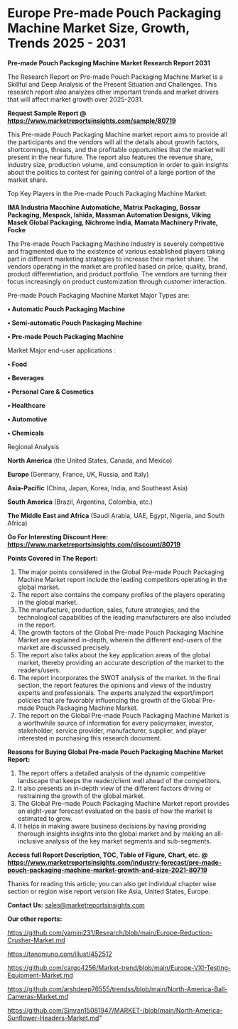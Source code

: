 # Europe Pre-made Pouch Packaging Machine Market Size, Growth, Trends 2025 - 2031

<strong>Pre-made Pouch Packaging Machine Market Research Report 2031</strong>

The Research Report on Pre-made Pouch Packaging Machine Market is a Skillful and Deep Analysis of the Present Situation and Challenges. This research report also analyzes other important trends and market drivers that will affect market growth over 2025-2031.

<strong>Request Sample Report @ <a href=https://www.marketreportsinsights.com/sample/80719>https://www.marketreportsinsights.com/sample/80719</a></strong>

This Pre-made Pouch Packaging Machine market report aims to provide all the participants and the vendors will all the details about growth factors, shortcomings, threats, and the profitable opportunities that the market will present in the near future. The report also features the revenue share, industry size, production volume, and consumption in order to gain insights about the politics to contest for gaining control of a large portion of the market share.

Top Key Players in the Pre-made Pouch Packaging Machine Market:

<strong>IMA Industria Macchine Automatiche, Matrix Packaging, Bossar Packaging, Mespack, Ishida, Massman Automation Designs, Viking Masek Global Packaging, Nichrome India, Mamata Machinery Private, Focke</strong>

The Pre-made Pouch Packaging Machine Industry is severely competitive and fragmented due to the existence of various established players taking part in different marketing strategies to increase their market share. The vendors operating in the market are profiled based on price, quality, brand, product differentiation, and product portfolio. The vendors are turning their focus increasingly on product customization through customer interaction.

Pre-made Pouch Packaging Machine Market Major Types are:

<strong>• Automatic Pouch Packaging Machine

• Semi-automatic Pouch Packaging Machine

• Pre-made Pouch Packaging Machine</strong>

Market Major end-user applications :

<strong>• Food

• Beverages

• Personal Care & Cosmetics

• Healthcare

• Automotive

• Chemicals</strong>

Regional Analysis

</u><strong><b>North America</b></strong> (the United States, Canada, and Mexico)

<strong><b>Europe </b></strong>(Germany, France, UK, Russia, and Italy)

<strong><b>Asia-Pacific</b></strong> (China, Japan, Korea, India, and Southeast Asia)

<strong><b>South America</b></strong> (Brazil, Argentina, Colombia, etc.)

<strong><b>The Middle East and Africa</b></strong> (Saudi Arabia, UAE, Egypt, Nigeria, and South Africa)

<strong>Go For Interesting Discount Here: <a href=https://www.marketreportsinsights.com/discount/80719>https://www.marketreportsinsights.com/discount/80719</a></strong>

<strong>Points Covered in The Report:</strong>
<ol>
  <li>The major points considered in the Global Pre-made Pouch Packaging Machine Market report include the leading competitors operating in the global market.</li>
  <li>The report also contains the company profiles of the players operating in the global market.</li>
  <li>The manufacture, production, sales, future strategies, and the technological capabilities of the leading manufacturers are also included in the report.</li>
  <li>The growth factors of the Global Pre-made Pouch Packaging Machine Market are explained in-depth, wherein the different end-users of the market are discussed precisely.</li>
  <li>The report also talks about the key application areas of the global market, thereby providing an accurate description of the market to the readers/users.</li>
  <li>The report incorporates the SWOT analysis of the market. In the final section, the report features the opinions and views of the industry experts and professionals. The experts analyzed the export/import policies that are favorably influencing the growth of the Global Pre-made Pouch Packaging Machine Market.</li>
  <li>The report on the Global Pre-made Pouch Packaging Machine Market is a worthwhile source of information for every policymaker, investor, stakeholder, service provider, manufacturer, supplier, and player interested in purchasing this research document.</li>
</ol>
<strong>Reasons for Buying Global Pre-made Pouch Packaging Machine Market Report:</strong>

<ol>
  <li>The report offers a detailed analysis of the dynamic competitive landscape that keeps the reader/client well ahead of the competitors.</li>
  <li>It also presents an in-depth view of the different factors driving or restraining the growth of the global market.</li>
  <li>The Global Pre-made Pouch Packaging Machine Market report provides an eight-year forecast evaluated on the basis of how the market is estimated to grow.</li>
  <li>It helps in making aware business decisions by having providing thorough insights insights into the global market and by making an all-inclusive analysis of the key market segments and sub-segments.</li>
</ol>
<strong>Access full Report Description, TOC, Table of Figure, Chart, etc. @ <a href=https://www.marketreportsinsights.com/industry-forecast/pre-made-pouch-packaging-machine-market-growth-and-size-2021-80719>https://www.marketreportsinsights.com/industry-forecast/pre-made-pouch-packaging-machine-market-growth-and-size-2021-80719</a></strong>


Thanks for reading this article; you can also get individual chapter wise section or region wise report version like Asia, United States, Europe.

<strong>Contact Us:</strong>
sales@marketreportsinsights.com

<strong>Our other reports:</strong>

<a href=https://github.com/yamini231/Research/blob/main/Europe-Reduction-Crusher-Market.md>https://github.com/yamini231/Research/blob/main/Europe-Reduction-Crusher-Market.md</a>

<a href=https://tanomuno.com/illust/452512>https://tanomuno.com/illust/452512</a>

<a href=https://github.com/cargo4256/Market-trend/blob/main/Europe-VXI-Testing-Equipment-Market.md>https://github.com/cargo4256/Market-trend/blob/main/Europe-VXI-Testing-Equipment-Market.md</a>

<a href=https://github.com/arshdeep76555/trendss/blob/main/North-America-Ball-Cameras-Market.md>https://github.com/arshdeep76555/trendss/blob/main/North-America-Ball-Cameras-Market.md</a>

<a href=https://github.com/Simran15081947/MARKET-/blob/main/North-America-Sunflower-Headers-Market.md>https://github.com/Simran15081947/MARKET-/blob/main/North-America-Sunflower-Headers-Market.md</a>"
